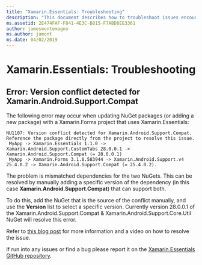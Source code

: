 ```yaml
---
title: "Xamarin.Essentials: Troubleshooting"
description: "This document describes how to troubleshoot issues encountered when developing with the Xamarin.Essentials library."
ms.assetid: 2E474FAF-F841-4E3C-B815-F7ABD8EE3361
author: jamesmontemagno
ms.author: jamont
ms.date: 04/02/2019
---
```


# Xamarin.Essentials: Troubleshooting

## Error: Version conflict detected for Xamarin.Android.Support.Compat

The following error may occur when updating NuGet packages (or adding a new package) with a Xamarin.Forms
project that uses Xamarin.Essentials:

```error
NU1107: Version conflict detected for Xamarin.Android.Support.Compat. Reference the package directly from the project to resolve this issue.
 MyApp -> Xamarin.Essentials 1.1.0 -> Xamarin.Android.Support.CustomTabs 28.0.0.1 -> Xamarin.Android.Support.Compat (= 28.0.0.1)
 MyApp -> Xamarin.Forms 3.1.0.583944 -> Xamarin.Android.Support.v4 25.4.0.2 -> Xamarin.Android.Support.Compat (= 25.4.0.2).
```

The problem is mismatched dependencies for the two NuGets. This can be resolved by manually adding a specific
version of the dependency (in this case **Xamarin.Android.Support.Compat**) that can support both.

To do this, add the NuGet that is the source of the conflict manually, and use the **Version** list to select a specific version. Currently version 28.0.0.1 of the Xamarin.Android.Support.Compat & Xamarin.Android.Support.Core.Util NuGet will resolve this error.

Refer to [this blog post](https://redth.codes/how-to-fix-the-dreaded-version-conflict-nuget-error-in-your-xamarin-android-projects/)
for more information and a video on how to resolve the issue.

If run into any issues or find a bug please report it on the [Xamarin.Essentials GitHub repository](https://github.com/xamarin/Essentials).
